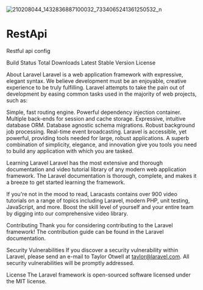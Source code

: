 ![210208044_1432836887100032_7334065241361250532_n](https://user-images.githubusercontent.com/72750941/125191475-760b6f80-e264-11eb-9443-2380e0060b25.jpg)
# RestApi
Restful api config


Build Status Total Downloads Latest Stable Version License

About Laravel
Laravel is a web application framework with expressive, elegant syntax. We believe development must be an enjoyable, creative experience to be truly fulfilling. Laravel attempts to take the pain out of development by easing common tasks used in the majority of web projects, such as:

Simple, fast routing engine.
Powerful dependency injection container.
Multiple back-ends for session and cache storage.
Expressive, intuitive database ORM.
Database agnostic schema migrations.
Robust background job processing.
Real-time event broadcasting.
Laravel is accessible, yet powerful, providing tools needed for large, robust applications. A superb combination of simplicity, elegance, and innovation give you tools you need to build any application with which you are tasked.

Learning Laravel
Laravel has the most extensive and thorough documentation and video tutorial library of any modern web application framework. The Laravel documentation is thorough, complete, and makes it a breeze to get started learning the framework.

If you're not in the mood to read, Laracasts contains over 900 video tutorials on a range of topics including Laravel, modern PHP, unit testing, JavaScript, and more. Boost the skill level of yourself and your entire team by digging into our comprehensive video library.

Contributing
Thank you for considering contributing to the Laravel framework! The contribution guide can be found in the Laravel documentation.

Security Vulnerabilities
If you discover a security vulnerability within Laravel, please send an e-mail to Taylor Otwell at taylor@laravel.com. All security vulnerabilities will be promptly addressed.

License
The Laravel framework is open-sourced software licensed under the MIT license.
